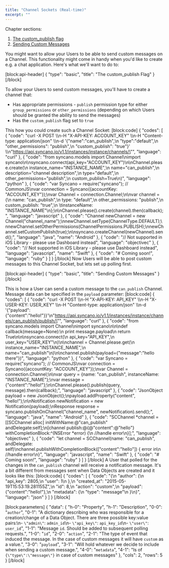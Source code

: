 ```yaml
---
title: "Channel Sockets (Real-time)"
excerpt: ""
---
```

Chapter sections:
1. [The custom_publish flag]()
2. [Sending Custom Messages]()

You might want to allow your Users to be able to send custom messages on a Channel. This functionality might come in handy when you'd like to create e.g. a chat application. Here's what we'll want to do to:

[block:api-header]
{
  "type": "basic",
  "title": "The custom_publish Flag"
}
[/block]

To allow your Users to send custom messages, you'll have to create a channel that:
- Has appropriate permissions - `publish` permission type for either `group_permissions` or `other_permissions` (depending on which Users should be granted the ability to send the messages)
- Has the `custom_publish` flag set to `true`

This how you could create such a Channel Socket:
[block:code]
{
  "codes": [
    {
      "code": "curl -X POST \\\n-H \"X-API-KEY: ACCOUNT_KEY\" \\\n-H \"Content-type: application/json\" \\\n-d '{\"name\":\"can_publish\",\n     \"type\":\"default\",\n     \"other_permissions\": \"publish\",\n     \"custom_publish\": \"true\"}' \\\n\"https://api.syncano.io/v1.1/instances/instance/channels/\"",
      "language": "curl"
    },
    {
      "code": "from syncano.models import Channel\nimport syncano\n\nsyncano.connect(api_key=\"ACCOUNT_KEY\")\n\nChannel.please.create(\n  instance_name=\"INSTANCE_NAME\",\n  name=\"can_publish\",\n  description=\"channel description\",\n  type=\"default\",\n  other_permissions=\"publish\",\n  custom_publish=True\n)",
      "language": "python"
    },
    {
      "code": "var Syncano = require(\"syncano\");  // CommonJS\nvar connection = Syncano({accountKey: \"ACCOUNT_KEY\"});\nvar Channel = connection.Channel;\n\nvar channel = {\n  name: \"can_publish\",\n  type: \"default\",\n  other_permissions: \"publish\",\n  custom_publish: \"true\",\n \tinstanceName: \"INSTANCE_NAME\"\n};\n\nChannel.please().create(channel).then(callback);",
      "language": "javascript"
    },
    {
      "code": "Channel newChannel = new Channel(\"channel_name\");\nnewChannel.setType(ChannelType.DEFAULT);\nnewChannel.setOtherPermissions(ChannelPermissions.PUBLISH);\nnewChannel.setCustomPublish(true);\n\nsyncano.createChannel(newChannel).send();",
      "language": "java",
      "name": "Android"
    },
    {
      "code": "// Not supported in iOS Library - please use Dashboard instead",
      "language": "objectivec"
    },
    {
      "code": "// Not supported in iOS Library - please use Dashboard instead",
      "language": "javascript",
      "name": "Swift"
    },
    {
      "code": "# Coming soon!",
      "language": "ruby"
    }
  ]
}
[/block]
Now Users will be able to post custom messages to this Channel Socket, but lets set up polling first.

[block:api-header]
{
  "type": "basic",
  "title": "Sending Custom Messages"
}
[/block]

This is how a User can send a custom message to the `can_publish` Channel. Message data can be specified in the `payload` parameter:
[block:code]
{
  "codes": [
    {
      "code": "curl -X POST \\\n-H \"X-API-KEY: API_KEY\" \\\n-H \"X-USER-KEY: USER_KEY\" \\\n-H \"Content-type: application/json\" \\\n-d '{\"payload\":{\"content\":\"hello!\"}}'\n\"https://api.syncano.io/v1.1/instances/instance/channels/can_publish/publish/\"",
      "language": "curl"
    },
    {
      "code": "from syncano.models import Channel\nimport syncano\n\n\ndef callback(message=None):\n    print message.payload\n    return True\n\n\nsyncano.connect(\n  api_key=\"API_KEY\",\n  user_key=\"USER_KEY\"\n)\n\nchannel = Channel.please.get(\n  instance_name=\"INSTANCE_NAME\",\n  name=\"can_publish\"\n)\n\nchannel.publish(payload={\"message\":\"hello there\"})",
      "language": "python"
    },
    {
      "code": "var Syncano = require(\"syncano\");  // CommonJS\nvar connection = Syncano({accountKey: \"ACCOUNT_KEY\"});\nvar Channel = connection.Channel;\n\nvar query = {name: \"can_publish\", instanceName: \"INSTANCE_NAME\"};\nvar message = {\"content\":\"hello!\"};\n\nChannel.please().publish(query, message).then(callback);",
      "language": "javascript"
    },
    {
      "code": "JsonObject payload = new JsonObject();\npayload.addProperty(\"content\", \"hello!\");\n\nNotification newNotification = new Notification(payload);\nResponse<Notification> response = syncano.publishOnChannel(\"channel_name\", newNotification).send();",
      "language": "java",
      "name": "Android"
    },
    {
      "code": "SCChannel *channel = [[SCChannel alloc] initWithName:@\"can_publish\" andDelegate:self];\n[channel publish:@{@\"content\":@\"hello\"} withCompletionBlock:^(NSError *error) {\n  //handle error\n}];",
      "language": "objectivec"
    },
    {
      "code": "let channel = SCChannel(name: \"can_publish\", andDelegate: self)\nchannel.publishWithCompletionBlock([\"content\":\"hello\"]) { error in\n  //handle error\n}",
      "language": "javascript",
      "name": "Swift"
    },
    {
      "code": "# Coming soon!",
      "language": "ruby"
    }
  ]
}
[/block]
A User that polled for the changes in the `can_publish` channel will receive a notification message. It's a bit different from messages sent when Data Objects are created and it looks like this:
[block:code]
{
  "codes": [
    {
      "code": "{\n    \"author\": {\n        \"api_key\": 2805,\n        \"user\": 1\n    },\n    \"created_at\": \"2015-05-19T15:53:19.281155Z\",\n    \"id\": 8,\n    \"action\": \"custom\",\n    \"payload\": {\"content\":\"hello!\"},\n    \"metadata\": {\n        \"type\": \"message\"\n    }\n}",
      "language": "json"
    }
  ]
}
[/block]

[block:parameters]
{
  "data": {
    "h-0": "Property",
    "h-1": "Description",
    "0-0": "`author`",
    "0-1": "A dictionary describing who was responsible for a creation/change of a Data Object. There are three possible key:value pairs:\n- `\"admin\"`: `admin_id`\n- `\"api_key\"`: `api_key_id`\n- `\"user\"`: `user_id`",
    "1-1": "Message `id`. Should be added to subsequent polling requests.",
    "1-0": "`id`",
    "2-0": "`action`",
    "2-1": "The type of event that induced the message. In the case of custom messages it will have `custom` as a value.",
    "3-0": "`payload`",
    "3-1": "Will hold whatever we decide to include when sending a custom message.",
    "4-0": "`metadata`",
    "4-1": "Is of `{\"type\":\"message\"}` in case of custom messages"
  },
  "cols": 2,
  "rows": 5
}
[/block]